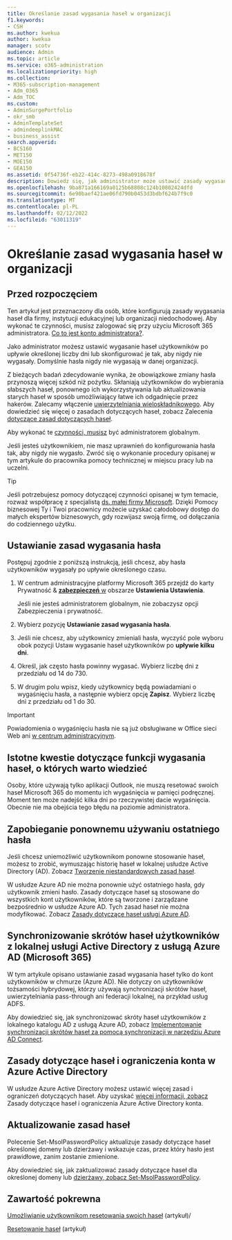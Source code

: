 ```yaml
---
title: Określanie zasad wygasania haseł w organizacji
f1.keywords:
- CSH
ms.author: kwekua
author: kwekua
manager: scotv
audience: Admin
ms.topic: article
ms.service: o365-administration
ms.localizationpriority: high
ms.collection:
- M365-subscription-management
- Adm_O365
- Adm_TOC
ms.custom:
- AdminSurgePortfolio
- okr_smb
- AdminTemplateSet
- admindeeplinkMAC
- business_assist
search.appverid:
- BCS160
- MET150
- MOE150
- GEA150
ms.assetid: 0f54736f-eb22-414c-8273-498a0918678f
description: Dowiedz się, jak administrator może ustawić zasady wygasania haseł dla Twojej firmy, szkoły lub organizacji niedochodowej w centrum administracyjne platformy Microsoft 365.
ms.openlocfilehash: 9ba871a166169a0125b68808c124b10802424dfd
ms.sourcegitcommit: 6e90baef421ae06fd790b0453d3bdbf624b7f9c0
ms.translationtype: MT
ms.contentlocale: pl-PL
ms.lasthandoff: 02/12/2022
ms.locfileid: "63011319"
---
```

# <a name="set-the-password-expiration-policy-for-your-organization"></a>Określanie zasad wygasania haseł w organizacji

## <a name="before-you-begin"></a>Przed rozpoczęciem

Ten artykuł jest przeznaczony dla osób, które konfigurują zasady wygasania haseł dla firmy, instytucji edukacyjnej lub organizacji niedochodowej. Aby wykonać te czynności, musisz zalogować się przy użyciu Microsoft 365 administratora. [Co to jest konto administratora?](/microsoft-365/admin/add-users/about-admin-roles).

Jako administrator możesz ustawić wygasanie haseł użytkowników po upływie określonej liczby dni lub skonfigurować je tak, aby nigdy nie wygasały. Domyślnie hasła nigdy nie wygasają w danej organizacji.

Z bieżących badań zdecydowanie wynika, że obowiązkowe zmiany hasła przynoszą więcej szkód niż pożytku. Skłaniają użytkowników do wybierania słabszych haseł, ponownego ich wykorzystywania lub aktualizowania starych haseł w sposób umożliwiający łatwe ich odgadnięcie przez hakerów. Zalecamy włączenie [uwierzytelniania wieloskładnikowego](../security-and-compliance/set-up-multi-factor-authentication.md). Aby dowiedzieć się więcej o zasadach dotyczących haseł, zobacz Zalecenia [dotyczące zasad dotyczących haseł](../misc/password-policy-recommendations.md).

Aby wykonać te [czynności, musisz](../add-users/about-admin-roles.md) być administratorem globalnym.

Jeśli jesteś użytkownikiem, nie masz uprawnień do konfigurowania hasła tak, aby nigdy nie wygasło. Zwróć się o wykonanie procedury opisanej w tym artykule do pracownika pomocy technicznej w miejscu pracy lub na uczelni.

> [!TIP]
> Jeśli potrzebujesz pomocy dotyczącej czynności opisanej w tym temacie, rozważ współpracę z specjalistą [ds. małej firmy Microsoft](https://go.microsoft.com/fwlink/?linkid=2186871). Dzięki Pomocy biznesowej Ty i Twoi pracownicy możecie uzyskać całodobowy dostęp do małych ekspertów biznesowych, gdy rozwijasz swoją firmę, od dołączania do codziennego użytku.

## <a name="set-password-expiration-policy"></a>Ustawianie zasad wygasania hasła

Postępuj zgodnie z poniższą instrukcją, jeśli chcesz, aby hasła użytkowników wygasały po upływie określonego czasu.

1. W centrum administracyjne platformy Microsoft 365 przejdź do karty Prywatność & <a href="https://go.microsoft.com/fwlink/p/?linkid=2072756" target="_blank">**zabezpieczeń** w</a> obszarze **Ustawienia Ustawienia**.

    Jeśli nie jesteś administratorem globalnym, nie zobaczysz opcji Zabezpieczenia i prywatność.
  
1. Wybierz pozycję **Ustawianie zasad wygasania hasła**.
  
1. Jeśli nie chcesz, aby użytkownicy zmieniali hasła, wyczyść pole wyboru obok pozycji Ustaw wygasanie haseł użytkowników po **upływie kilku dni**.

1. Określ, jak często hasła powinny wygasać. Wybierz liczbę dni z przedziału od 14 do 730.
  
1. W drugim polu wpisz, kiedy użytkownicy będą powiadamiani o wygaśnięciu hasła, a następnie wybierz opcję **Zapisz**. Wybierz liczbę dni z przedziału od 1 do 30.

> [!IMPORTANT]
> Powiadomienia o wygaśnięciu hasła nie są już obsługiwane w Office sieci Web ani [w centrum administracyjnym](https://portal.office.com).
  
## <a name="important-things-you-need-to-know-about-the-password-expiration-feature"></a>Istotne kwestie dotyczące funkcji wygasania haseł, o których warto wiedzieć
  
Osoby, które używają tylko aplikacji Outlook, nie muszą resetować swoich haseł Microsoft 365 do momentu ich wygaśnięcia w pamięci podręcznej. Moment ten może nadejść kilka dni po rzeczywistej dacie wygaśnięcia. Obecnie nie ma obejścia tego błędu na poziomie administratora.

## <a name="prevent-last-password-from-being-used-again"></a>Zapobieganie ponownemu używaniu ostatniego hasła

Jeśli chcesz uniemożliwić użytkownikom ponowne stosowanie haseł, możesz to zrobić, wymuszając historię haseł w lokalnej usłudze Active Directory (AD). Zobacz [Tworzenie niestandardowych zasad haseł](/azure/active-directory-domain-services/password-policy#create-a-custom-password-policy).

W usłudze Azure AD nie można ponownie użyć ostatniego hasła, gdy użytkownik zmieni hasło. Zasady dotyczące haseł są stosowane do wszystkich kont użytkowników, które są tworzone i zarządzane bezpośrednio w usłudze Azure AD. Tych zasad haseł nie można modyfikować. Zobacz [Zasady dotyczące haseł usługi Azure AD](/azure/active-directory/authentication/concept-sspr-policy#password-policies-that-only-apply-to-cloud-user-accounts).

## <a name="synchronize-user-passwords-hashes-from-an-on-premises-active-directory-to-azure-ad-microsoft-365"></a>Synchronizowanie skrótów haseł użytkowników z lokalnej usługi Active Directory z usługą Azure AD (Microsoft 365)

W tym artykule opisano ustawianie zasad wygasania haseł tylko do kont użytkowników w chmurze (Azure AD). Nie dotyczy on użytkowników tożsamości hybrydowej, którzy używają synchronizacji skrótów haseł, uwierzytelniania pass-through ani federacji lokalnej, na przykład usług ADFS.
  
Aby dowiedzieć się, jak synchronizować skróty haseł użytkowników z lokalnego katalogu AD z usługą Azure AD, zobacz [Implementowanie synchronizacji skrótów haseł za pomocą synchronizacji w narzędziu Azure AD Connect](/azure/active-directory/hybrid/how-to-connect-password-hash-synchronization).

## <a name="password-policies-and-account-restrictions-in-azure-active-directory"></a>Zasady dotyczące haseł i ograniczenia konta w Azure Active Directory

W usłudze Azure Active Directory możesz ustawić więcej zasad i ograniczeń dotyczących haseł. Aby uzyskać [więcej informacji, zobacz](/azure/active-directory/authentication/concept-sspr-policy) Zasady dotyczące haseł i ograniczenia Azure Active Directory konta.

## <a name="update-password-policy"></a>Aktualizowanie zasad haseł

Polecenie Set-MsolPasswordPolicy aktualizuje zasady dotyczące haseł określonej domeny lub dzierżawy i wskazuje czas, przez który hasło jest prawidłowe, zanim zostanie zmienione.

Aby dowiedzieć się, jak zaktualizować zasady dotyczące haseł dla określonej domeny lub [dzierżawy, zobacz Set-MsolPasswordPolicy](/powershell/module/msonline/set-msolpasswordpolicy).

## <a name="related-content"></a>Zawartość pokrewna

[Umożliwianie użytkownikom resetowania swoich haseł](../add-users/let-users-reset-passwords.md) (artykuł)/

[Resetowanie haseł](../add-users/reset-passwords.md) (artykuł)
